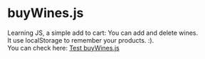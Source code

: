 # buyWines.js
Learning JS, a simple add to cart: You can add and delete wines.    
It use localStorage to remember your products. :).  
You can check here: [Test buyWines.js](#)
